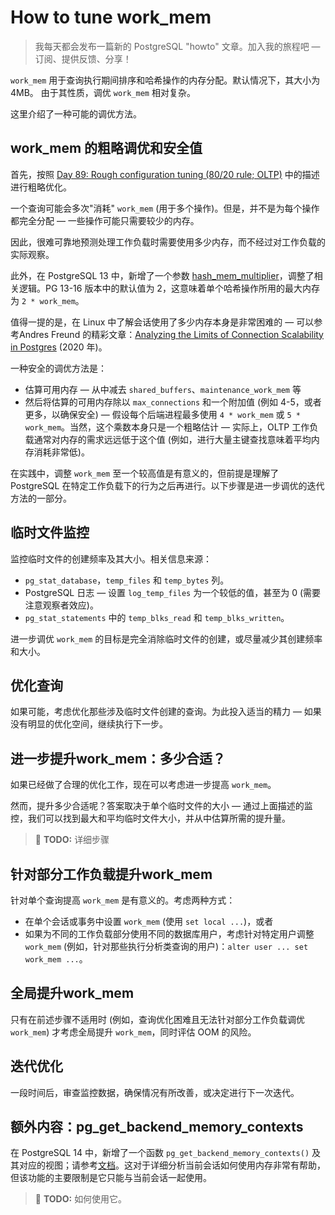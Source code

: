 # How to tune work_mem

>我每天都会发布一篇新的 PostgreSQL "howto" 文章。加入我的旅程吧 — 订阅、提供反馈、分享！

`work_mem` 用于查询执行期间排序和哈希操作的内存分配。默认情况下，其大小为 4MB。 由于其性质，调优 `work_mem` 相对复杂。

这里介绍了一种可能的调优方法。

## work_mem 的粗略调优和安全值

首先，按照 [Day 89: Rough configuration tuning (80/20 rule; OLTP)](https://postgres-howto.cn/#/./docs/89) 中的描述进行粗略优化。

一个查询可能会多次"消耗" `work_mem` (用于多个操作)。但是，并不是为每个操作都完全分配 — 一些操作可能只需要较少的内存。

因此，很难可靠地预测处理工作负载时需要使用多少内存，而不经过对工作负载的实际观察。

此外，在 PostgreSQL 13 中，新增了一个参数 [hash_mem_multiplier](https://postgresqlco.nf/doc/en/param/hash_mem_multiplier/)，调整了相关逻辑。PG 13-16 版本中的默认值为 2，这意味着单个哈希操作所用的最大内存为 `2 * work_mem`。

值得一提的是，在 Linux 中了解会话使用了多少内存本身是非常困难的 — 可以参考Andres Freund 的精彩文章：[Analyzing the Limits of Connection Scalability in Postgres](https://techcommunity.microsoft.com/t5/azure-database-for-postgresql/analyzing-the-limits-of-connection-scalability-in-postgres/ba-p/1757266#memory-usage) (2020 年)。

一种安全的调优方法是：

- 估算可用内存 — 从中减去 `shared_buffers`、`maintenance_work_mem` 等
- 然后将估算的可用内存除以 `max_connections` 和一个附加值 (例如 4-5，或者更多，以确保安全) — 假设每个后端进程最多使用 `4 * work_mem` 或 `5 * work_mem`。当然，这个乘数本身只是一个粗略估计 — 实际上，OLTP 工作负载通常对内存的需求远远低于这个值 (例如，进行大量主键查找意味着平均内存消耗非常低)。

在实践中，调整 `work_mem` 至一个较高值是有意义的，但前提是理解了 PostgreSQL 在特定工作负载下的行为之后再进行。以下步骤是进一步调优的迭代方法的一部分。

## 临时文件监控

监控临时文件的创建频率及其大小。相关信息来源：

- `pg_stat_database`，`temp_files` 和 `temp_bytes` 列。
- PostgreSQL 日志 — 设置 `log_temp_files` 为一个较低的值，甚至为 0 (需要注意观察者效应)。
- `pg_stat_statements` 中的 `temp_blks_read` 和 `temp_blks_written`。

进一步调优 `work_mem` 的目标是完全消除临时文件的创建，或尽量减少其创建频率和大小。

## 优化查询

如果可能，考虑优化那些涉及临时文件创建的查询。为此投入适当的精力 — 如果没有明显的优化空间，继续执行下一步。

## 进一步提升work_mem：多少合适？

如果已经做了合理的优化工作，现在可以考虑进一步提高 `work_mem`。

然而，提升多少合适呢？答案取决于单个临时文件的大小 — 通过上面描述的监控，我们可以找到最大和平均临时文件大小，并从中估算所需的提升量。

> 🎯 **TODO:** 详细步骤

## 针对部分工作负载提升work_mem

针对单个查询提高 `work_mem` 是有意义的。考虑两种方式：

- 在单个会话或事务中设置 `work_mem` (使用 `set local ...`)，或者
- 如果为不同的工作负载部分使用不同的数据库用户，考虑针对特定用户调整 `work_mem` (例如，针对那些执行分析类查询的用户)：`alter user ... set work_mem ...`。

## 全局提升work_mem

只有在前述步骤不适用时 (例如，查询优化困难且无法针对部分工作负载调优 `work_mem`) 才考虑全局提升 `work_mem`，同时评估 OOM 的风险。

## 迭代优化

一段时间后，审查监控数据，确保情况有所改善，或决定进行下一次迭代。

## 额外内容：pg_get_backend_memory_contexts

在 PostgreSQL 14 中，新增了一个函数 `pg_get_backend_memory_contexts()` 及其对应的视图；请参考[文档](https://postgresql.org/docs/current/view-pg-backend-memory-contexts.html)。这对于详细分析当前会话如何使用内存非常有帮助，但该功能的主要限制是它只能与当前会话一起使用。

> 🎯 **TODO:** 如何使用它。

